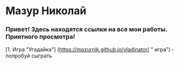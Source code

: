 # Мазур Николай
### Привет! Здесь находятся ссылки на все мои работы. Приятного просмотра!

[1. Игра "Угадайка"] (https://mazurnik.github.io/vladinator/ " игра") - попробуй сыграть
